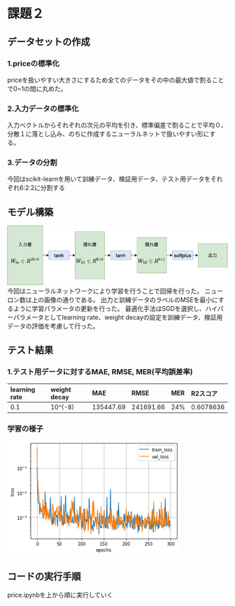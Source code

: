 # 課題２

## データセットの作成

### 1.priceの標準化
priceを扱いやすい大きさにするため全てのデータをその中の最大値で割ることで0~1の間に丸めた。
### 2.入力データの標準化
入力ベクトルからそれぞれの次元の平均を引き、標準偏差で割ることで平均０、分散１に落とし込み、のちに作成するニューラルネットで扱いやすい形にする。
### 3.データの分割
今回はscikit-learnを用いて訓練データ、検証用データ、テスト用データをそれぞれ6:2:2に分割する

## モデル構築
![model](https://github.com/Jumpei-Fujita/kadai2/blob/master/dentsu_neuralnet.png)<br>
今回はニューラルネットワークにより学習を行うことで回帰を行った。
ニューロン数は上の画像の通りである。
出力と訓練データのラベルのMSEを最小にするように学習パラメータの更新を行った。
最適化手法はSGDを選択し、ハイパーパラメータとしてlearning rate、weight decayの設定を訓練データ、検証用データの評価を考慮して行った。

## テスト結果
### 1.テスト用データに対するMAE, RMSE, MER(平均誤差率)
|learning rate|weight decay|MAE|RMSE|MER|R2スコア|
|:--|:--|:--|:--|:--|:--|
|0.1|10^(-8)|135447.69|241691.66|24%|0.6078636|
### 学習の様子
![model](https://github.com/Jumpei-Fujita/kadai2/blob/master/glaph.png)

## コードの実行手順
price.ipynbを上から順に実行していく



